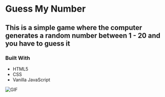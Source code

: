 # Guess My Number

## This is a simple game where the computer generates a random number between 1 - 20 and you have to guess it

### Built With

- HTML5
- CSS
- Vanilla JavaScript

![GIF]('./demo.gif')
